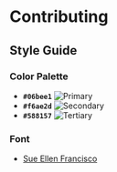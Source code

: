 # Contributing

## Style Guide

### Color Palette

- **`#06bee1`** ![Primary](https://img.shields.io/badge/-Primary-%2306bee1?style=for-the-badge)
- **`#f6ae2d`** ![Secondary](https://img.shields.io/badge/-Secondary-%23f6ae2d?style=for-the-badge)
- **`#588157`** ![Tertiary](https://img.shields.io/badge/-Tertiary-%23588157?style=for-the-badge)

### Font

- [Sue Ellen Francisco](https://fonts.google.com/specimen/Sue+Ellen+Francisco#standard-styles)
